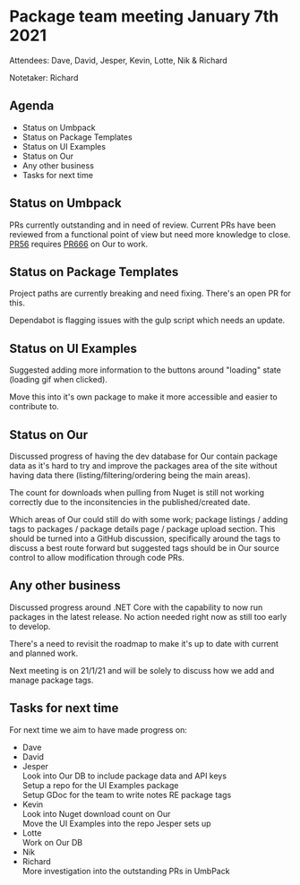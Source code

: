 # Package team meeting January 7th 2021

Attendees: Dave, David, Jesper, Kevin, Lotte, Nik & Richard

Notetaker: Richard

## Agenda

- Status on Umbpack
- Status on Package Templates
- Status on UI Examples
- Status on Our
- Any other business
- Tasks for next time

## Status on Umbpack

PRs currently outstanding and in need of review. Current PRs have been reviewed from a functional point of view but need more knowledge to close. [PR56](https://github.com/umbraco/UmbPack/pull/59) requires [PR666](https://github.com/umbraco/OurUmbraco/pull/666) on Our to work. 


## Status on Package Templates

Project paths are currently breaking and need fixing. There's an open PR for this.

Dependabot is flagging issues with the gulp script which needs an update.

## Status on UI Examples

Suggested adding more information to the buttons around "loading" state (loading gif when clicked).

Move this into it's own package to make it more accessible and easier to contribute to.

## Status on Our

Discussed progress of having the dev database for Our contain package data as it's hard to try and improve the packages area of the site without having data there (listing/filtering/ordering being the main areas).

The count for downloads when pulling from Nuget is still not working correctly due to the inconsitencies in the published/created date.

Which areas of Our could still do with some work; package listings / adding tags to packages / package details page / package upload section. This should be turned into a GitHub discussion, specifically around the tags to discuss a best route forward but suggested tags should be in Our source control to allow modification through code PRs.

## Any other business

Discussed progress around .NET Core with the capability to now run packages in the latest release. No action needed right now as still too early to develop.

There's a need to revisit the roadmap to make it's up to date with current and planned work.

Next meeting is on 21/1/21 and will be solely to discuss how we add and manage package tags.

## Tasks for next time

For next time we aim to have made progress on:

* Dave
* David
* Jesper  
Look into Our DB to include package data and API keys  
Setup a repo for the UI Examples package  
Setup GDoc for the team to write notes RE package tags
* Kevin  
Look into Nuget download count on Our  
Move the UI Examples into the repo Jesper sets up
* Lotte  
Work on Our DB
* Nik
* Richard  
More investigation into the outstanding PRs in UmbPack
